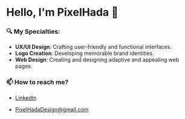# Hello, I'm PixelHada 👋

### 🔍 My Specialties:

- **UX/UI Design**: Crafting user-friendly and functional interfaces.
- **Logo Creation**: Developing memorable brand identities.
- **Web Design**: Creating and designing adaptive and appealing web pages.

### 📫 How to reach me?

- [LinkedIn](https://www.linkedin.com/in/catalina-jorquera-espinoza/)
  
- PixelHadaDesign@gmail.com



